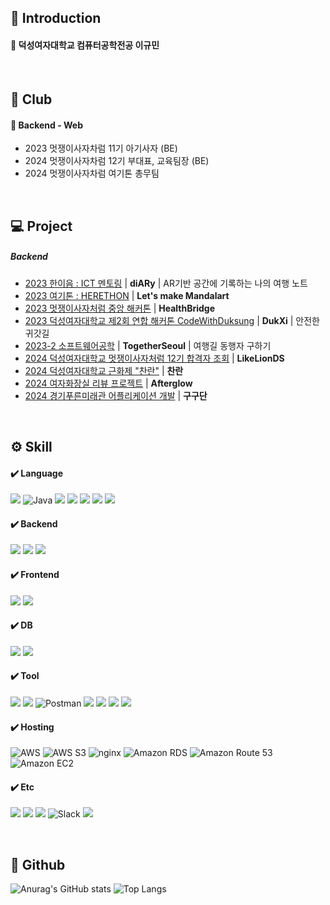 
## 📒 Introduction
#### 📌 덕성여자대학교 컴퓨터공학전공 이규민
<br>

## 💭 Club
#### 📌 Backend - Web
- 2023 멋쟁이사자차럼 11기 아기사자 (BE)
- 2024 멋쟁이사자차럼 12기 부대표, 교육팀장 (BE)
- 2024 멋쟁이사자차럼 여기톤 총무팀
<br>

## 💻 Project
##### Backend
- <a href="https://github.com/20210815/diARy_server">2023 한이음 : ICT 멘토링</a> | **diARy** | AR기반 공간에 기록하는 나의 여행 노트
- <a href="https://github.com/20210815/2023-Herethon-5">2023 여기톤 : HERETHON</a> | **Let's make Mandalart**
- <a href="https://github.com/20210815/HealthBridge">2023 멋쟁이사자처럼 중앙 해커톤</a> | **HealthBridge**
- <a href="https://github.com/20210815/2023-CodeWithDS-03.git">2023 덕성여자대학교 제2회 연합 해커톤 CodeWithDuksung</a> | **DukXi** | 안전한 귀갓길
- <a href="https://github.com/20210815/TogetherSeoul_back-end.git">2023-2 소프트웨어공학</a> | **TogetherSeoul** | 여행길 동행자 구하기
- <a href="https://github.com/20210815/2024-BABYLION-Backend.git">2024 덕성여자대학교 멋쟁이사자처럼 12기 합격자 조회</a> | **LikeLionDS**
- <a href="https://github.com/20210815/DSFest_BE.git">2024 덕성여자대학교 근화제 "찬란"</a> | **찬란**
- <a href="https://github.com/20210815/re_to_back_test.git">2024 여자화장실 리뷰 프로젝트</a> | **Afterglow**
- <a href="https://github.com/20210815/GBFH_BE.git">2024 경기푸른미래관 어플리케이션 개발</a> | **구구단**

<br>

## ⚙️ Skill
#### ✔️ Language
<img src="https://img.shields.io/badge/python-3776AB?style=for-the-badge&logo=python&logoColor=white"> ![Java](https://img.shields.io/badge/java-%23ED8B00.svg?style=for-the-badge&logo=openjdk&logoColor=white) <img src="https://img.shields.io/badge/c-A8B9CC?style=for-the-badge&logo=c&logoColor=white"> <img src="https://img.shields.io/badge/C++-00599C?style=for-the-badge&logo=C++&logoColor=white"> <img src="https://img.shields.io/badge/html5-E34F26?style=for-the-badge&logo=html5&logoColor=white"> <img src="https://img.shields.io/badge/css3-1572B6?style=for-the-badge&logo=css3&logoColor=white"> <img src="https://img.shields.io/badge/javascript-F7DF1E?style=for-the-badge&logo=javascript&logoColor=black"> 
<br>

#### ✔️ Backend
<img src="https://img.shields.io/badge/Spring Boot-6DB33F?style=for-the-badge&logo=Spring Boot&logoColor=white"> <img src="https://img.shields.io/badge/FastAPI-009688?style=for-the-badge&logo=FastAPI&logoColor=white"> <img src="https://img.shields.io/badge/DRF-092E20?style=for-the-badge&logo=django&logoColor=white">
<br>

#### ✔️ Frontend
<img src="https://img.shields.io/badge/react.js-61DAFB?style=for-the-badge&logo=react&logoColor=white"> <img src="https://img.shields.io/badge/django-092E20?style=for-the-badge&logo=django&logoColor=white">
<br>

#### ✔️ DB
<img src="https://img.shields.io/badge/mysql-4479A1?style=for-the-badge&logo=mysql&logoColor=white"> <img src="https://img.shields.io/badge/oracle-f80000?style=for-the-badge&logo=oracle&logoColor=white">

#### ✔️ Tool
<img src="https://img.shields.io/badge/VS Code-007ACC?style=for-the-badge&logo=visualstudiocode&logoColor=white"> <img src="https://img.shields.io/badge/intellijidea-00000?style=for-the-badge&logo=intellijidea&logoColor=white"> ![Postman](https://img.shields.io/badge/Postman-FF6C37?style=for-the-badge&logo=postman&logoColor=white) <img src="https://img.shields.io/badge/linux-FCC624?style=for-the-badge&logo=linux&logoColor=black"> <img src="https://img.shields.io/badge/github-181717?style=for-the-badge&logo=github&logoColor=white"> <img src="https://img.shields.io/badge/git-F05032?style=for-the-badge&logo=git&logoColor=white"> <img src="https://img.shields.io/badge/figma-F24E1E?style=for-the-badge&logo=figma&logoColor=white">
<br>

#### ✔️ Hosting
![AWS](https://img.shields.io/badge/AWS-%23FF9900.svg?style=for-the-badge&logo=amazonwebservices&logoColor=white) ![AWS S3](https://img.shields.io/badge/AmazonS3-%569A31.svg?style=for-the-badge&logo=amazons3&logoColor=white) ![nginx](https://img.shields.io/badge/NGINX-009639.svg?style=for-the-badge&logo=nginx&logoColor=white) ![Amazon RDS](https://img.shields.io/badge/amazonrds-527fff.svg?style=for-the-badge&logo=amazonrds&logoColor=white) ![Amazon Route 53](https://img.shields.io/badge/amazonroute53-8c4fff.svg?style=for-the-badge&logo=amazonroute53&logoColor=white) ![Amazon EC2](https://img.shields.io/badge/amazonec2-ff9900.svg?style=for-the-badge&logo=amazonec2&logoColor=white)
<br>

#### ✔️ Etc
<img src="https://img.shields.io/badge/notion-000000?style=for-the-badge&logo=notion&logoColor=white"> <img src="https://img.shields.io/badge/discord-5865F2?style=for-the-badge&logo=discord&logoColor=white"> <img src="https://img.shields.io/badge/instagram-E4405F?style=for-the-badge&logo=instagram&logoColor=white"> ![Slack](https://img.shields.io/badge/Slack-4A154B?style=for-the-badge&logo=slack&logoColor=white) <img src="https://img.shields.io/badge/velog-20C997?style=for-the-badge&logo=velog&logoColor=white">
<br>

<br>

## 💬 Github
![Anurag's GitHub stats](https://github-readme-stats.vercel.app/api?username=20210815&show_icons=true&theme=buefy)
![Top Langs](https://github-readme-stats.vercel.app/api/top-langs/?username=20210815&layout=compact&theme=buefy)

